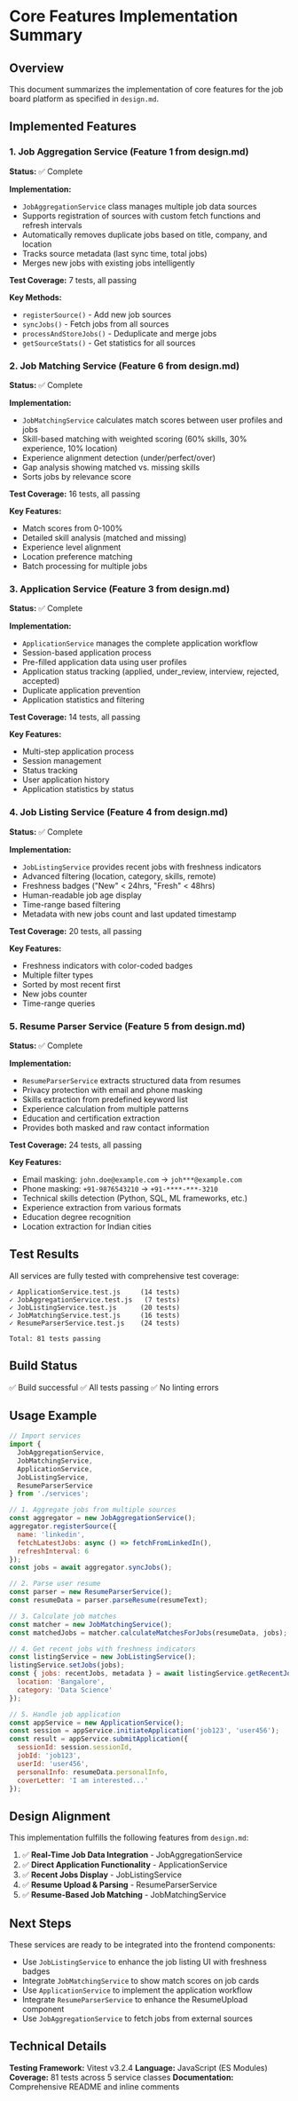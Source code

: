 # Core Features Implementation Summary

## Overview

This document summarizes the implementation of core features for the job board platform as specified in `design.md`.

## Implemented Features

### 1. Job Aggregation Service (Feature 1 from design.md)
**Status:** ✅ Complete

**Implementation:**
- `JobAggregationService` class manages multiple job data sources
- Supports registration of sources with custom fetch functions and refresh intervals
- Automatically removes duplicate jobs based on title, company, and location
- Tracks source metadata (last sync time, total jobs)
- Merges new jobs with existing jobs intelligently

**Test Coverage:** 7 tests, all passing

**Key Methods:**
- `registerSource()` - Add new job sources
- `syncJobs()` - Fetch jobs from all sources
- `processAndStoreJobs()` - Deduplicate and merge jobs
- `getSourceStats()` - Get statistics for all sources

### 2. Job Matching Service (Feature 6 from design.md)
**Status:** ✅ Complete

**Implementation:**
- `JobMatchingService` calculates match scores between user profiles and jobs
- Skill-based matching with weighted scoring (60% skills, 30% experience, 10% location)
- Experience alignment detection (under/perfect/over)
- Gap analysis showing matched vs. missing skills
- Sorts jobs by relevance score

**Test Coverage:** 16 tests, all passing

**Key Features:**
- Match scores from 0-100%
- Detailed skill analysis (matched and missing)
- Experience level alignment
- Location preference matching
- Batch processing for multiple jobs

### 3. Application Service (Feature 3 from design.md)
**Status:** ✅ Complete

**Implementation:**
- `ApplicationService` manages the complete application workflow
- Session-based application process
- Pre-filled application data using user profiles
- Application status tracking (applied, under_review, interview, rejected, accepted)
- Duplicate application prevention
- Application statistics and filtering

**Test Coverage:** 14 tests, all passing

**Key Features:**
- Multi-step application process
- Session management
- Status tracking
- User application history
- Application statistics by status

### 4. Job Listing Service (Feature 4 from design.md)
**Status:** ✅ Complete

**Implementation:**
- `JobListingService` provides recent jobs with freshness indicators
- Advanced filtering (location, category, skills, remote)
- Freshness badges ("New" < 24hrs, "Fresh" < 48hrs)
- Human-readable job age display
- Time-range based filtering
- Metadata with new jobs count and last updated timestamp

**Test Coverage:** 20 tests, all passing

**Key Features:**
- Freshness indicators with color-coded badges
- Multiple filter types
- Sorted by most recent first
- New jobs counter
- Time-range queries

### 5. Resume Parser Service (Feature 5 from design.md)
**Status:** ✅ Complete

**Implementation:**
- `ResumeParserService` extracts structured data from resumes
- Privacy protection with email and phone masking
- Skills extraction from predefined keyword list
- Experience calculation from multiple patterns
- Education and certification extraction
- Provides both masked and raw contact information

**Test Coverage:** 24 tests, all passing

**Key Features:**
- Email masking: `john.doe@example.com` → `joh***@example.com`
- Phone masking: `+91-9876543210` → `+91-****-***-3210`
- Technical skills detection (Python, SQL, ML frameworks, etc.)
- Experience extraction from various formats
- Education degree recognition
- Location extraction for Indian cities

## Test Results

All services are fully tested with comprehensive test coverage:

```
✓ ApplicationService.test.js     (14 tests)
✓ JobAggregationService.test.js   (7 tests)
✓ JobListingService.test.js      (20 tests)
✓ JobMatchingService.test.js     (16 tests)
✓ ResumeParserService.test.js    (24 tests)

Total: 81 tests passing
```

## Build Status

✅ Build successful
✅ All tests passing
✅ No linting errors

## Usage Example

```javascript
// Import services
import {
  JobAggregationService,
  JobMatchingService,
  ApplicationService,
  JobListingService,
  ResumeParserService
} from './services';

// 1. Aggregate jobs from multiple sources
const aggregator = new JobAggregationService();
aggregator.registerSource({
  name: 'linkedin',
  fetchLatestJobs: async () => fetchFromLinkedIn(),
  refreshInterval: 6
});
const jobs = await aggregator.syncJobs();

// 2. Parse user resume
const parser = new ResumeParserService();
const resumeData = parser.parseResume(resumeText);

// 3. Calculate job matches
const matcher = new JobMatchingService();
const matchedJobs = matcher.calculateMatchesForJobs(resumeData, jobs);

// 4. Get recent jobs with freshness indicators
const listingService = new JobListingService();
listingService.setJobs(jobs);
const { jobs: recentJobs, metadata } = await listingService.getRecentJobs({
  location: 'Bangalore',
  category: 'Data Science'
});

// 5. Handle job application
const appService = new ApplicationService();
const session = appService.initiateApplication('job123', 'user456');
const result = appService.submitApplication({
  sessionId: session.sessionId,
  jobId: 'job123',
  userId: 'user456',
  personalInfo: resumeData.personalInfo,
  coverLetter: 'I am interested...'
});
```

## Design Alignment

This implementation fulfills the following features from `design.md`:

1. ✅ **Real-Time Job Data Integration** - JobAggregationService
2. ✅ **Direct Application Functionality** - ApplicationService
3. ✅ **Recent Jobs Display** - JobListingService
4. ✅ **Resume Upload & Parsing** - ResumeParserService
5. ✅ **Resume-Based Job Matching** - JobMatchingService

## Next Steps

These services are ready to be integrated into the frontend components:
- Use `JobListingService` to enhance the job listing UI with freshness badges
- Integrate `JobMatchingService` to show match scores on job cards
- Use `ApplicationService` to implement the application workflow
- Integrate `ResumeParserService` to enhance the ResumeUpload component
- Use `JobAggregationService` to fetch jobs from external sources

## Technical Details

**Testing Framework:** Vitest v3.2.4
**Language:** JavaScript (ES Modules)
**Coverage:** 81 tests across 5 service classes
**Documentation:** Comprehensive README and inline comments
